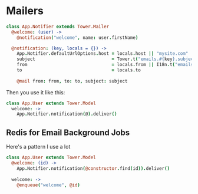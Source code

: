 # Mailers

``` coffeescript
class App.Notifier extends Tower.Mailer
  @welcome: (user) ->
    @notification("welcome", name: user.firstName)

  @notification: (key, locals = {}) ->
    App.Notifier.defaultUrlOptions.host = locals.host || "mysite.com"
    subject                             = Tower.t("emails.#{key}.subject", locals)
    from                                = locals.from || I18n.t("emails.from")
    to                                  = locals.to
    
    @mail from: from, to: to, subject: subject
```

Then you use it like this:

``` coffeescript
class App.User extends Tower.Model
  welcome: ->
    App.Notifier.notification(@).deliver()
```

## Redis for Email Background Jobs

Here's a pattern I use a lot

``` coffeescript
class App.User extends Tower.Model
  @welcome: (id) ->
    App.Notifier.notification(@constructor.find(id)).deliver()
    
  welcome: ->
    @enqueue("welcome", @id)
```
